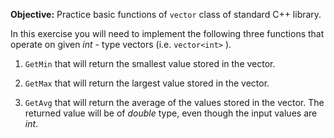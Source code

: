 **Objective:** Practice basic functions of `vector` class of standard C++ library.

In this exercise you will need to implement the following three functions 
that operate on given *int* - type vectors (i.e. `vector<int>` ).

1. `GetMin` that will return the smallest value stored in the vector.    

2. `GetMax` that will return the largest value stored in the vector.

3. `GetAvg` that will return the average of the values stored in the
    vector. The returned value will be of *double* type, even though
    the input values are *int*.
